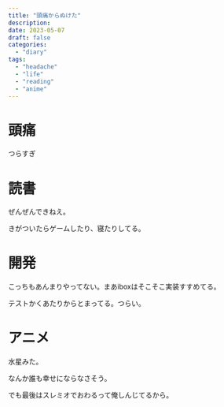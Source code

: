 ```yaml
---
title: "頭痛からぬけた"
description:
date: 2023-05-07
draft: false
categories:
  - "diary"
tags:
  - "headache"
  - "life"
  - "reading"
  - "anime"
---
```


# 頭痛

つらすぎ

# 読書

ぜんぜんできねえ。

きがついたらゲームしたり、寝たりしてる。

# 開発

こっちもあんまりやってない。まあiboxはそこそこ実装すすめてる。

テストかくあたりからとまってる。つらい。

# アニメ

水星みた。

なんか誰も幸せにならなさそう。

でも最後はスレミオでおわるって俺しんじてるから。
